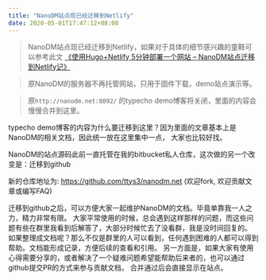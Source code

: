 ```yaml
---
title: "NanoDM站点现已经迁移到Netlify"
date: 2020-05-01T17:47:12+08:00
---
```


> NanoDM站点现已经迁移到Netlify，如果对于具体的细节感兴趣的童鞋可以参考此文
[《使用Hugo+Netlify 5分钟部署一个网站 – NanoDM站点迁移到Netlify记》](https://ttys3.net/post/hugo/nanodm-site-hosted-on-netlify/)

> 原NanoDM的服务器不再托管网站，只用于固件下载，demo站点演示等。

>原`http://nanodm.net:8092/` 的typecho demo博客将关闭，里面的内容会慢慢合并到这里。

typecho demo博客的内容为什么要迁移到这里？因为里面的文章基本上是NanoDM的相关文档，因此统一放在这里集中一点，
大家也比较好找。

NanoDM的站点源码此前一直托管在我的bitbucket私人仓库，这次做的另一个改变是：迁移到github

新的仓库地址为: https://github.com/ttys3/nanodm.net (欢迎fork, 欢迎贡献文章或编写FAQ)

迁移到github之后，可以方便大家一起维护NanoDM的文档。毕竟单靠我一人之力，精力非常有限。 大家平常使用的时候，总会遇到这样那样的问题，而这些问题有些在群里我看到后解答了，大部分时候忙去了没看群，我是没时间回复的。 如果整理成文档呢？那么不仅是群里的人可以看到，任何遇到困难的人都可以得到帮助。文档能形成记录，方便后续的查看和引用。 另一方面是，如果大家有使用心得需要分享的，或者解决了一个疑难问题希望能帮助后来者的，也可以通过github提交PR的方式来参与贡献文档， 合并通过后会直接显示在站点。